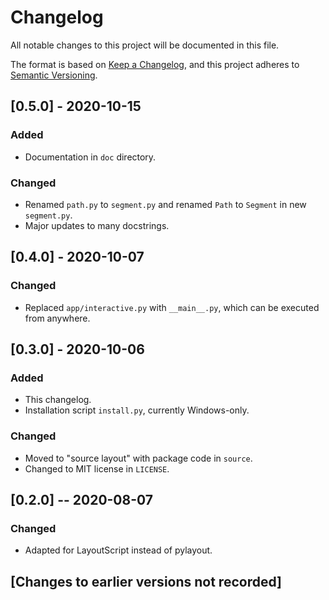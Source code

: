 # Changelog
All notable changes to this project will be documented in this file.

The format is based on [Keep a Changelog](https://keepachangelog.com/en/1.0.0/),
and this project adheres to [Semantic Versioning](https://semver.org/spec/v2.0.0.html).

## [0.5.0] - 2020-10-15
### Added
- Documentation in `doc` directory.

### Changed
- Renamed `path.py` to `segment.py` and renamed `Path` to `Segment` in new `segment.py`.
- Major updates to many docstrings.

## [0.4.0] - 2020-10-07
### Changed
- Replaced `app/interactive.py` with `__main__.py`, which can be executed from anywhere.

## [0.3.0] - 2020-10-06
### Added
- This changelog.
- Installation script `install.py`, currently Windows-only.

### Changed
- Moved to "source layout" with package code in `source`.
- Changed to MIT license in `LICENSE`.

## [0.2.0] -- 2020-08-07
### Changed
- Adapted for LayoutScript instead of pylayout.

## [Changes to earlier versions not recorded]
